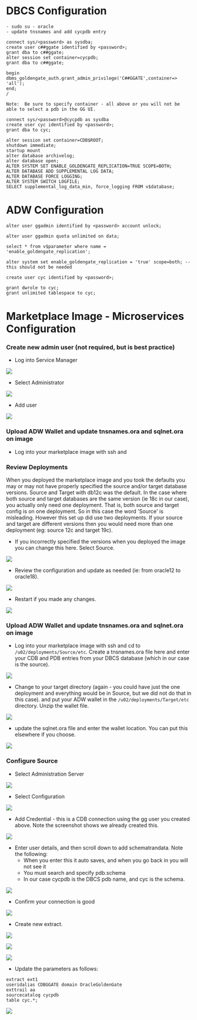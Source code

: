 # **DBCS Configuration**

```
- sudo su - oracle
- update tnsnames and add cycpdb entry

connect sys/<password> as sysdba;
create user c##ggate identified by <password>;
grant dba to c##ggate;
alter session set container=cycpdb;
grant dba to c##ggate;

begin
dbms_goldengate_auth.grant_admin_privilege('C##GGATE',container=> 'all');
end;
/

Note:  Be sure to specify container - all above or you will not be able to select a pdb in the GG UI.
 
connect sys/<password>@cycpdb as sysdba
create user cyc identified by <password>;
grant dba to cyc;

alter session set container=CDB$ROOT;
shutdown immediate;
startup mount
alter database archivelog;
alter database open;
ALTER SYSTEM SET ENABLE_GOLDENGATE_REPLICATION=TRUE SCOPE=BOTH;
ALTER DATABASE ADD SUPPLEMENTAL LOG DATA;
ALTER DATABASE FORCE LOGGING;
ALTER SYSTEM SWITCH LOGFILE;
SELECT supplemental_log_data_min, force_logging FROM v$database;
```

# **ADW Configuration**

```
alter user ggadmin identified by <password> account unlock;

alter user ggadmin quota unlimited on data;

select * from v$parameter where name = 'enable_goldengate_replication';

alter system set enable_goldengate_replication = 'true' scope=both; -- this should not be needed

create user cyc identified by <password>;

grant dwrole to cyc;
grant unlimited tablespace to cyc;
```

# **Marketplace Image - Microservices Configuration**

### **Create new admin user (not required, but is best practice)**

- Log into Service Manager

![](images/001.png)

- Select Administrator

![](images/002.png)

- Add user

![](images/003.png)

### Upload ADW Wallet and update tnsnames.ora and sqlnet.ora on image

- Log into your marketplace image with ssh and 

### **Review Deployments**

When you deployed the marketplace image and you took the defaults you may or may not have properly specified the source and/or target database versions.  Source and Target with db12c was the default.  In the case where both source and target databases are the same version (ie 18c in our case), you actually only need one deployment.  That is, both source and target config is on one deployment.  So in this case the word 'Source' is misleading.  However this set up did use two deployments.  If your source and target are different versions then you would need more than one deployment (eg: source 12c and target 19c).  

- If you incorrectly specified the versions when you deployed the image you can change this here.  Select Source.

![](images/004.png)

- Review the configuration and update as needed (ie: from oracle12 to oracle18).

![](images/005.png)

- Restart if you made any changes.

![](images/006.png)

### Upload ADW Wallet and update tnsnames.ora and sqlnet.ora on image

- Log into your marketplace image with ssh and cd to `/u02/deployments/Source/etc`.  Create a tnsnames.ora file here and enter your CDB and PDB entries from your DBCS database (which in our case is the source).

![](images/009.png)

- Change to your target directory (again - you could have just the one deployment and everything would be in Source, but we did not do that in this case). and put your ADW wallet in the `/u02/deployments/Target/etc` directory.  Unzip the wallet file.

![](images/010.png)

- update the sqlnet.ora file and enter the wallet location.  You can put this elsewhere if you choose.

![](images/011.png)

### **Configure Source**

- Select Administration Server

![](images/007.png)

- Select Configuration

![](images/008.png)

- Add Credential - this is a CDB connection using the gg user you created above.  Note the screenshot shows we already created this.

![](images/012.png)

- Enter user details, and then scroll down to add schematrandata.  Note the following:
    - When you enter this it auto saves, and when you go back in you will not see it
    - You must search and specify pdb.schema
    - In our case cycpdb is the DBCS pdb name, and cyc is the schema.

![](images/013.png)

- Confirm your connection is good

![](images/014.png)

- Create new extract.

![](images/015.png)

![](images/016.png)

![](images/017.png)

- Update the parameters as follows:

```
extract ext1
useridalias CDBGGATE domain OracleGoldenGate
exttrail aa
sourcecatalog cycpdb
table cyc.*;
```
![](images/018.png)
